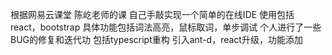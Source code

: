 根据网易云课堂 陈屹老师的课 自己手敲实现一个简单的在线IDE
使用包括 react，bootstrap
具体功能包括词法高亮，鼠标取词，单步调试
个人进行了一些BUG的修复和迭代功
包括typescript重构
引入ant-d，react升级，功能添加
